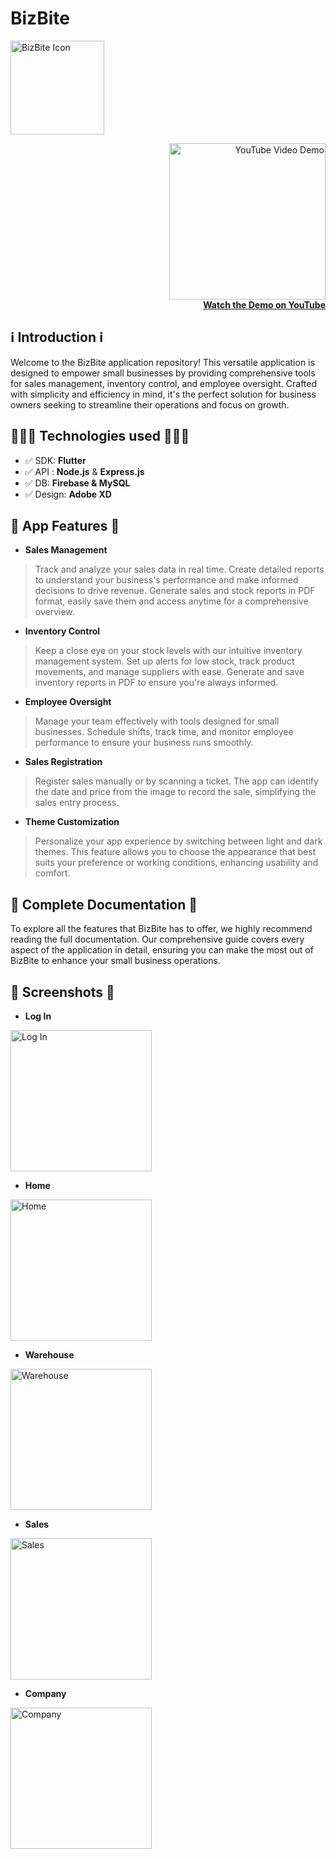 # BizBite
<p align="left">
  <img width="150" alt="BizBite Icon" src="https://github.com/garcia16/BizBite/assets/60000132/23e368b8-a5fd-4655-851a-d6ec7039ecb8" />
</p>
<p align="right">
  <a href="https://www.youtube.com/watch?v=rq8CcZJPtSI" target="_blank" rel="noopener noreferrer">
    <img width="250" alt="YouTube Video Demo" src="https://i9.ytimg.com/vi/rq8CcZJPtSI/mqdefault.jpg?v=65c8e0e8&sqp=CMjGo64G&rs=AOn4CLD3ni9AVB-RihxdmEwGZlb3ZfvMYw" />
    <br>
    <strong>Watch the Demo on YouTube</strong>
  </a>
</p>

##  ℹ️ Introduction ℹ️

Welcome to the BizBite application repository! This versatile application is designed to empower small businesses by providing comprehensive tools for sales management, inventory control, and employee oversight. Crafted with simplicity and efficiency in mind, it's the perfect solution for business owners seeking to streamline their operations and focus on growth.

##  👨🏻‍💻 Technologies used 👨🏻‍💻

- ✅ SDK: **Flutter**
- ✅ API : **Node.js** & **Express.js**
- ✅ DB: **Firebase & MySQL**
- ✅ Design: **Adobe XD**


## 📱 App Features 📱

- **Sales Management**

> Track and analyze your sales data in real time. Create detailed reports to understand your business's performance and make informed decisions to drive revenue. Generate sales and stock reports in PDF format, easily save them and access anytime for a comprehensive overview.

- **Inventory Control**

> Keep a close eye on your stock levels with our intuitive inventory management system. Set up alerts for low stock, track product movements, and manage suppliers with ease. Generate and save inventory reports in PDF to ensure you're always informed.

- **Employee Oversight**

> Manage your team effectively with tools designed for small businesses. Schedule shifts, track time, and monitor employee performance to ensure your business runs smoothly.

- **Sales Registration**

> Register sales manually or by scanning a ticket. The app can identify the date and price from the image to record the sale, simplifying the sales entry process.

- **Theme Customization**

> Personalize your app experience by switching between light and dark themes. This feature allows you to choose the appearance that best suits your preference or working conditions, enhancing usability and comfort.

## 📖 Complete Documentation 📖 ##
To explore all the features that BizBite has to offer, we highly recommend reading the full documentation. Our comprehensive guide covers every aspect of the application in detail, ensuring you can make the most out of BizBite to enhance your small business operations.

## 📸 Screenshots 📸

- **Log In**
<img width="226" alt="Log In" src="https://github.com/garcia16/BizBite/assets/60000132/48dae87f-1ee0-4798-bf52-8bc44b3d8948">

- **Home**
<img width="226" alt="Home" src="https://github.com/garcia16/BizBite/assets/60000132/8589fb07-519b-4159-925a-98085203eefc">

- **Warehouse**
<img width="226" alt="Warehouse" src="https://github.com/garcia16/BizBite/assets/60000132/925a62a2-dd35-4b84-9ae4-8b792db462cb)">

- **Sales**
<img width="226" alt="Sales" src="https://github.com/garcia16/BizBite/assets/60000132/3407bb82-f062-4a47-905c-f0391b877c68)">

- **Company**
<img width="226" alt="Company" src="https://github.com/garcia16/BizBite/assets/60000132/7952edc2-327e-4e3c-8f27-66f822d171fe">
